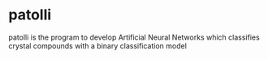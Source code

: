 # patolli
patolli is the program to develop Artificial Neural Networks which classifies crystal compounds with a binary classification model
